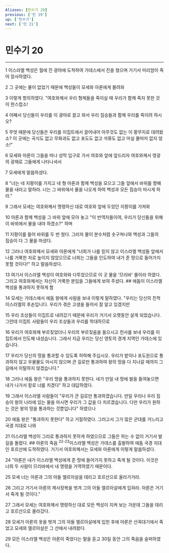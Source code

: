 ```yaml
---
Aliases: [민수기 20]
previous: ['민 19']
up: ['민수기']
next: ['민 21']
---
```

# 민수기 20

***


1 이스라엘 백성은 월에 진 광야에 도착하여 가데스에서 진을 쳤으며 거기서 미리암이 죽어 장사하였다. 

2 그 곳에는 물이 없었기 때문에 백성들이 모세와 아론에게 몰려와 

3 이렇게 항의하였다. "여호와께서 우리 형제들을 죽이실 때 우리가 함께 죽지 못한 것이 한스럽소! 

4 어째서 당신들이 우리를 이 광야로 끌고 와서 우리 짐승들과 함께 우리를 죽이려 하시오? 

5 무엇 때문에 당신들은 우리를 이집트에서 끌어내어 아무것도 없는 이 황무지로 데려왔소? 이 곳에는 곡식도 없고 무화과도 없고 포도도 없고 석류도 없고 마실 물마저 없지 않소!" 

6 모세와 아론이 그들을 떠나 성막 입구로 가서 여호와 앞에 엎드리자 여호와께서 영광의 광채로 그들에게 나타나셔서 

7 모세에게 말씀하셨다. 

8 "너는 네 지팡이를 가지고 네 형 아론과 함께 백성을 모으고 그들 앞에서 바위를 향해 물을 내라고 말하라. 너는 그 바위에서 물을 나오게 하여 백성과 모든 짐승이 마시게 하라." 

9 그래서 모세는 여호와께서 명령하신 대로 여호와 앞에 두었던 지팡이를 가져와 

10 아론과 함께 백성을 그 바위 앞에 모아 놓고 "이 반역자들이여, 우리가 당신들을 위해 이 바위에서 물을 내야 하겠소?" 하며 

11 지팡이를 들어 바위를 두 번 쳤다. 그러자 물이 분수처럼 솟구쳐나와 백성과 그들의 짐승이 다 그 물을 마셨다. 

12 그러나 여호와께서 모세와 아론에게 "너희가 나를 믿지 않고 이스라엘 백성들 앞에서 나를 거룩한 자로 높이지 않았으므로 너희는 그들을 인도하여 내가 준 땅으로 들어가지 못할 것이다!" 하고 말씀하셨다. 

13 여기서 이스라엘 백성이 여호와와 다투었으므로 이 곳 물을 '므리바' 물이라 하였다. 그리고 여호와께서는 자신이 거룩한 분임을 그들에게 보여 주셨다. ## 에돔이 이스라엘 백성을 통과하지 못하게 함 

14 모세는 가데스에서 에돔 왕에게 사람을 보내 이렇게 말하였다. "우리는 당신의 친척 이스라엘의 후손입니다. 우리가 겪은 고생을 들어서 잘 알고 있겠지만 

15 우리 조상들이 이집트로 내려갔기 때문에 우리가 거기서 오랫동안 살게 되었습니다. 그런데 이집트 사람들이 우리 조상들과 우리를 학대하므로 

16 우리가 여호와께 부르짖었더니 우리의 부르짖음을 들으시고 천사를 보내 우리를 이집트에서 인도해 내셨습니다. 그래서 지금 우리는 당신 영토의 경계 지역인 가데스에 있습니다. 

17 우리가 당신의 땅을 통과할 수 있도록 허락해 주십시오. 우리가 밭이나 포도원으로 통과하지 않고 우물물도 마시지 않으며 큰 길로만 통과하여 왕의 땅을 다 지나갈 때까지 그 길에서 이탈하지 않겠습니다." 

18 그러나 에돔 왕은 "우리 땅을 통과하지 못한다. 네가 만일 내 땅에 발을 들여놓으면 내가 나가서 칼로 너를 치겠다" 하고 대답하였다. 

19 그래서 이스라엘 사람들이 "우리가 큰 길로만 통과하겠습니다. 만일 우리나 우리 짐승이 왕의 나라에 있는 물을 마시면 우리가 그 값을 다 치르겠습니다. 다만 우리가 원하는 것은 왕의 땅을 통과하는 것뿐입니다" 하였으나 

20 에돔 왕은 "통과하지 못한다" 하고 거절하였다. 그러고서 그가 많은 군대를 거느리고 국경 지대로 나와 

21 이스라엘 백성이 그리로 통과하지 못하게 하였으므로 그들은 하는 수 없이 거기서 발길을 돌렸다. ## 아론의 죽음 <sup class="versenum">22-23</sup>이스라엘 백성은 가데스를 출발하여 에돔 국경 지대인 호르산에 도착하였다. 거기서 여호와께서는 모세와 아론에게 이렇게 말씀하셨다. 

24 "아론은 내가 이스라엘 백성에게 준 땅에 들어가지 못하고 죽게 될 것이다. 이것은 너희 두 사람이 므리바에서 내 명령을 거역하였기 때문이다. 

25 모세 너는 아론과 그의 아들 엘르아살을 데리고 호르산으로 올라가거라. 

26 그리고 거기서 아론의 제사장복을 벗겨 그의 아들 엘르아살에게 입혀라. 아론은 거기서 죽게 될 것이다." 

27 그래서 모세는 여호와께서 명령하신 대로 모든 백성이 지켜 보는 가운데 그들을 데리고 호르산으로 올라갔다. 

28 모세가 아론의 옷을 벗겨 그의 아들 엘르아살에게 입힌 후에 아론은 산꼭대기에서 죽었고 모세와 엘르아살은 그 산에서 내려왔다. 

29 모든 이스라엘 백성은 아론이 죽었다는 말을 듣고 30일 동안 그의 죽음을 슬퍼하였다.
